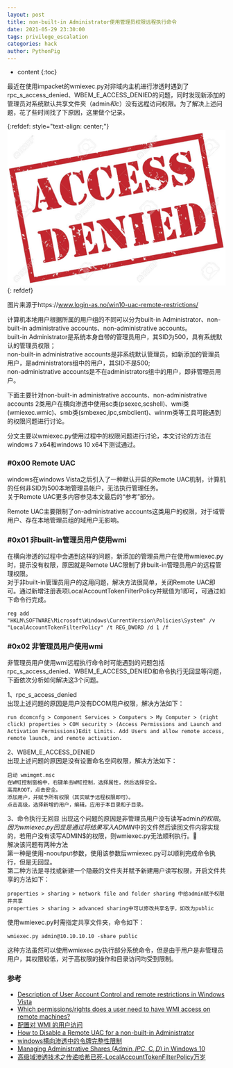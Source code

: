 ```yaml
---
layout: post
title: non-built-in Administrator使用管理员权限远程执行命令
date: 2021-05-29 23:30:00
tags: privilege_escalation
categories: hack 
author: PythonPig
---
```

* content
{:toc}

最近在使用impacket的wmiexec.py对非域内主机进行渗透时遇到了rpc_s_access_denied、WBEM_E_ACCESS_DENIED的问题，同时发现新添加的管理员对系统默认共享文件夹（admin$和c$）没有远程访问权限。为了解决上述问题，花了些时间找了下原因，这里做个记录。   
  
{:refdef: style="text-align: center;"}
![access denied](https://github.com/PythonPig/PythonPig.github.io/blob/master/images/non-built-in%20Administrator使用管理员权限远程执行命令/access_denied.jpeg?raw=true)
{: refdef}   





图片来源于https://www.login-as.no/win10-uac-remote-restrictions/

计算机本地用户根据所属的用户组的不同可以分为built-in Administrator、non-built-in administrative accounts、non-administrative accounts。  
built-in Administrator是系统本身自带的管理员用户，其SID为500，具有系统默认的管理员权限；  
non-built-in administrative accounts是非系统默认管理员，如新添加的管理员用户，是administrators组中的用户，其SID不是500;  
non-administrative accounts是不在administrators组中的用户，即非管理员用户。  

下面主要针对non-built-in administrative accounts、non-administrative accounts 2类用户在横向渗透中使用sc类(psexec,scshell)、wmi类(wmiexec.wmic)、smb类(smbexec,ipc,smbclient)、winrm类等工具可能遇到的权限问题进行讨论。  

分文主要以wmiexec.py使用过程中的权限问题进行讨论，本文讨论的方法在windows 7 x64和windows 10 x64下测试通过。  



### \#0x00 Remote UAC
windows在windows Vista之后引入了一种默认开启的Remote UAC机制，计算机的任何非SID为500本地管理员帐户，无法执行管理任务。  
关于Remote UAC更多内容参见本文最后的“参考”部分。  

Remote UAC主要限制了on-administrative accounts这类用户的权限，对于域管用户、存在本地管理员组的域用户无影响。


### \#0x01 非built-in管理员用户使用wmi
在横向渗透的过程中会遇到这样的问题，新添加的管理员用户在使用wmiexec.py时，提示没有权限，原因就是Remote UAC限制了非built-in管理员用户的远程管理权限。  
对于非built-in管理员用户的这用问题，解决方法很简单，关闭Remote UAC即可。通过新增注册表项LocalAccountTokenFilterPolicy并赋值为1即可，可通过如下命令行完成。
```
reg add "HKLM\SOFTWARE\Microsoft\Windows\CurrentVersion\Policies\System" /v "LocalAccountTokenFilterPolicy" /t REG_DWORD /d 1 /f
```


### \#0x02 非管理员用户使用wmi
非管理员用户使用wmi远程执行命令时可能遇到的问题包括rpc_s_access_denied、WBEM_E_ACCESS_DENIED和命令执行无回显等问题，下面依次分析如何解决这3个问题。  

1、rpc_s_access_denied  
出现上述问题的原因是用户没有DCOM用户权限，解决方法如下：  
```
run dcomcnfg > Component Services > Computers > My Computer > (right click) properties > COM security > (Access Permissions and Launch and Activation Permissions)Edit Limits. Add Users and allow remote access, remote launch, and remote activation.
```
2、WBEM_E_ACCESS_DENIED  
出现上述问题的原因是没有设置命名空间权限，解决方法如下：
```
启动 wmimgmt.msc
在WMI控制窗格中，右键单击WMI控制，选择属性，然后选择安全。
高亮ROOT，点击安全。
添加用户，并赋予所有权限（其实赋予远程权限即可）。
点击高级，选择新增的用户，编辑，应用于本目录和子目录。
```
3、命令执行无回显
出现这个问题的原因是非管理员用户没有读写admin$的权限。  
因为wmiexec.py回显是通过将结果写入ADMIN$中的文件然后读回文件内容实现的，若用户没有读写ADMIN$的权限，则wmiexec.py无法顺利执行。  
解决该问题有两种方法  
第一种是使用-nooutput参数，使用该参数后wmiexec.py可以顺利完成命令执行，但是无回显。  
第二种方法是寻找或新建一个隐蔽的文件夹并赋予新建用户读写权限，开启文件共享的方法如下：  
```
properties > sharing > network file and folder sharing 中给admin赋予权限并共享
properties > sharing > advanced sharing中可以修改共享名字，如改为public
```
使用wmiexec.py时需指定共享文件夹，命令如下：
```
wmiexec.py admin@10.10.10.10 -share public
```
这种方法虽然可以使用wmiexec.py执行部分系统命令，但是由于用户是非管理员用户，其权限较低，对于高权限的操作和目录访问均受到限制。


### 参考
* [Description of User Account Control and remote restrictions in Windows Vista](https://docs.microsoft.com/en-us/troubleshoot/windows-server/windows-security/user-account-control-and-remote-restriction)
* [Which permissions/rights does a user need to have WMI access on remote machines?](https://serverfault.com/questions/28520/which-permissions-rights-does-a-user-need-to-have-wmi-access-on-remote-machines)  
* [配置对 WMI 的用户访问](https://www.dell.com/support/manuals/zh-cn/omimssc-sccm-scvmm-v7.1/omimssc-v7.1-sccm-scvmm-bpg/配置对-wmi-的用户访问?guid=guid-7b6e205a-a1ac-4658-a2ed-729880afb50c&lang=zh-cn)  
* [How to Disable a Remote UAC for a non-built-in Administrator](https://documentation.arcserve.com/Arcserve-UDP/Available/V6.5/ENU/Bookshelf_Files/HTML/Solutions%20Guide/UDPSolnGuide/udp_disable_uac_remt_admin.htm)  
* [windows横向渗透中的令牌完整性限制](https://www.secpulse.com/archives/145590.html)  
* [Managing Administrative Shares (Admin$, IPC$, C$, D$) in Windows 10](http://woshub.com/enable-remote-access-to-admin-shares-in-workgroup/)
* [高级域渗透技术之传递哈希已死-LocalAccountTokenFilterPolicy万岁](https://blog.csdn.net/systemino/article/details/89716729)
